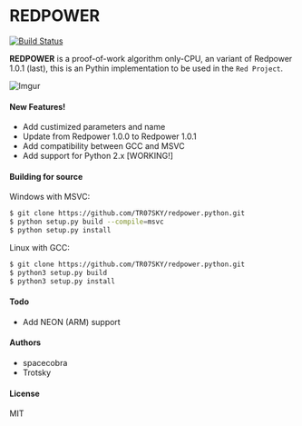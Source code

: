 # REDPOWER

[![Build Status](https://travis-ci.org/TR07SKY/redpower-python.svg?branch=master)](https://travis-ci.org/joemccann/dillinger)

**REDPOWER** is a proof-of-work algorithm only-CPU, an variant of Redpower 1.0.1 (last), this is an Pythin implementation to be 
used in the ```Red Project```.

![Imgur](https://imgur.com/JQulKIL.png)

#### New Features!

  - Add custimized parameters and name
  - Update from Redpower 1.0.0 to Redpower 1.0.1
  - Add compatibility between GCC and MSVC
  - Add support for Python 2.x [WORKING!]

#### Building for source
Windows with MSVC:
```sh
$ git clone https://github.com/TR07SKY/redpower.python.git
$ python setup.py build --compile=msvc
$ python setup.py install
```

Linux with GCC:
```sh
$ git clone https://github.com/TR07SKY/redpower.python.git
$ python3 setup.py build
$ python3 setup.py install
```

#### Todo

 - Add NEON (ARM) support

#### Authors
  - spacecobra
  - Trotsky

#### License

MIT

   [dill]: <https://github.com/joemccann/dillinger>
   [git-repo-url]: <https://github.com/joemccann/dillinger.git>
   [john gruber]: <http://daringfireball.net>
   [df1]: <http://daringfireball.net/projects/markdown/>
   [markdown-it]: <https://github.com/markdown-it/markdown-it>
   [Ace Editor]: <http://ace.ajax.org>
   [node.js]: <http://nodejs.org>
   [Twitter Bootstrap]: <http://twitter.github.com/bootstrap/>
   [jQuery]: <http://jquery.com>
   [@tjholowaychuk]: <http://twitter.com/tjholowaychuk>
   [express]: <http://expressjs.com>
   [AngularJS]: <http://angularjs.org>
   [Gulp]: <http://gulpjs.com>

   [PlDb]: <https://github.com/joemccann/dillinger/tree/master/plugins/dropbox/README.md>
   [PlGh]: <https://github.com/joemccann/dillinger/tree/master/plugins/github/README.md>
   [PlGd]: <https://github.com/joemccann/dillinger/tree/master/plugins/googledrive/README.md>
   [PlOd]: <https://github.com/joemccann/dillinger/tree/master/plugins/onedrive/README.md>
   [PlMe]: <https://github.com/joemccann/dillinger/tree/master/plugins/medium/README.md>
   [PlGa]: <https://github.com/RahulHP/dillinger/blob/master/plugins/googleanalytics/README.md>
